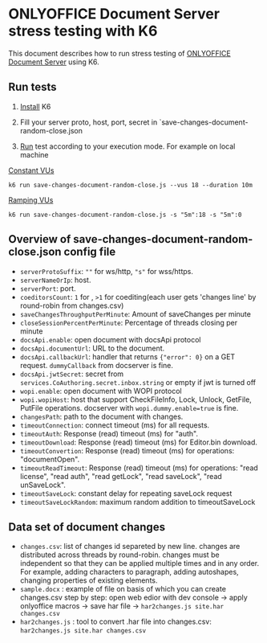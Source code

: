 # ONLYOFFICE Document Server stress testing with K6

This document describes how to run stress testing of [ONLYOFFICE Document Server](https://github.com/ONLYOFFICE/DocumentServer
) using K6.

## Run tests

1. [Install](https://k6.io/docs/get-started/installation/) K6

2. Fill your server proto, host, port, secret in `save-changes-document-random-close.json

3. [Run](https://k6.io/docs/get-started/running-k6/) test according to your execution mode. For example on local machine

[Constant VUs](https://k6.io/docs/using-k6/k6-options/reference/#vus)

`k6 run save-changes-document-random-close.js --vus 18 --duration 10m`

[Ramping VUs](https://k6.io/docs/using-k6/k6-options/reference/#stages)

`k6 run save-changes-document-random-close.js -s "5m":18 -s "5m":0`

## Overview of save-changes-document-random-close.json config file

- `serverProtoSuffix`: `""` for ws/http, `"s"` for wss/https.
- `serverNameOrIp`: host.
- `serverPort`: port.
- `coeditorsCount`: `1` for , `>1` for coediting(each user gets 'changes line' by round-robin from changes.csv) 
- `saveChangesThroughputPerMinute`: Amount of saveChanges per minute
- `closeSessionPercentPerMinute`: Percentage of threads closing per minute
- `docsApi.enable`: open document with docsApi protocol
- `docsApi.documentUrl`:  URL to the document.
- `docsApi.callbackUrl`:  handler that returns `{"error": 0}` on a GET request. `dummyCallback` from docserver is fine.
- `docsApi.jwtSecret`: secret from `services.CoAuthoring.secret.inbox.string` or empty if jwt is turned off
- `wopi.enable`: open document with WOPI protocol
- `wopi.wopiHost`: host that support CheckFileInfo, Lock, Unlock, GetFile, PutFile operations.
docserver with `wopi.dummy.enable=true` is fine.
- `changesPath`:  path to the document with changes.
- `timeoutConnection`:  connect timeout (ms) for all requests.
- `timeoutAuth`:  Response (read) timeout (ms) for "auth".
- `timeoutDownload`:  Response (read) timeout (ms) for Editor.bin download.
- `timeoutConvertion`: Response (read) timeout (ms) for operations: "documentOpen".
- `timeoutReadTimeout`:  Response (read) timeout (ms) for operations: "read license", "read auth", "read getLock", "read saveLock", "read unSaveLock".
- `timeoutSaveLock`:  constant delay for repeating saveLock request
- `timeoutSaveLockRandom`:  maximum random addition to timeoutSaveLock 

## Data set of document changes

- `changes.csv`: list of changes id separeted by new line. changes are distributed across threads by round-robin. 
changes must be independent so that they can be applied multiple times and in any order. 
For example, adding characters to paragraph, adding autoshapes, changing properties of existing elements.
- `sample.docx` : example of file on basis of which you can create changes.csv step by step: 
open web edior with dev console -> apply onlyoffice macros -> save har file -> `har2changes.js site.har changes.csv`
- `har2changes.js` : tool to convert .har file into changes.csv: `har2changes.js site.har changes.csv`

